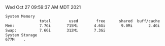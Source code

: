 Wed Oct 27 09:59:37 AM MDT 2021
```bash
System Memory
               total        used        free      shared  buff/cache   available
Mem:           7.7Gi       715Mi       4.6Gi       9.0Mi       2.4Gi       6.7Gi
Swap:          7.6Gi       312Mi       7.3Gi
System Storage
677M	.
```
